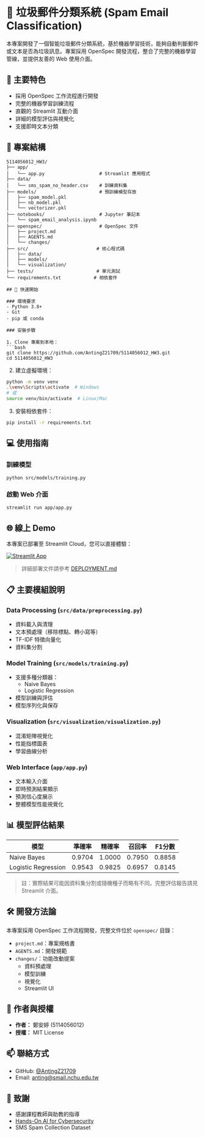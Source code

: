 # 📧 垃圾郵件分類系統 (Spam Email Classification)

本專案開發了一個智能垃圾郵件分類系統，基於機器學習技術，能夠自動判斷郵件或文本是否為垃圾訊息。專案採用 OpenSpec 開發流程，整合了完整的機器學習管線，並提供友善的 Web 使用介面。

## 🌟 主要特色

- 採用 OpenSpec 工作流程進行開發
- 完整的機器學習訓練流程
- 直觀的 Streamlit 互動介面
- 詳細的模型評估與視覺化
- 支援即時文本分類

## 📁 專案結構

```
5114056012_HW3/
├── app/
│   └── app.py                    # Streamlit 應用程式
├── data/
│   └── sms_spam_no_header.csv    # 訓練資料集
├── models/                       # 預訓練模型存放
│   ├── spam_model.pkl
│   ├── nb_model.pkl
│   └── vectorizer.pkl
├── notebooks/                    # Jupyter 筆記本
│   └── spam_email_analysis.ipynb
├── openspec/                     # OpenSpec 文件
│   ├── project.md
│   ├── AGENTS.md
│   └── changes/
├── src/                         # 核心程式碼
│   ├── data/
│   ├── models/
│   └── visualization/
├── tests/                       # 單元測試
└── requirements.txt            # 相依套件

## 🚀 快速開始

### 環境要求
- Python 3.8+
- Git
- pip 或 conda

### 安裝步驟

1. Clone 專案到本地：
```bash
git clone https://github.com/AntingZ21709/5114056012_HW3.git
cd 5114056012_HW3
```

2. 建立虛擬環境：
```bash
python -m venv venv
.\venv\Scripts\activate  # Windows
# 或
source venv/bin/activate  # Linux/Mac
```

3. 安裝相依套件：
```bash
pip install -r requirements.txt
```

## 💻 使用指南

### 訓練模型
```bash
python src/models/training.py
```

### 啟動 Web 介面
```bash
streamlit run app/app.py
```

## 🌐 線上 Demo

本專案已部署至 Streamlit Cloud，您可以直接體驗：

[![Streamlit App](https://static.streamlit.io/badges/streamlit_badge_black_white.svg)](https://your-app-name.streamlit.app)

> 詳細部署文件請參考 [DEPLOYMENT.md](DEPLOYMENT.md)

## 📋 主要模組說明

### Data Processing (`src/data/preprocessing.py`)
- 資料載入與清理
- 文本預處理（移除標點、轉小寫等）
- TF-IDF 特徵向量化
- 資料集分割

### Model Training (`src/models/training.py`)
- 支援多種分類器：
  - Naive Bayes
  - Logistic Regression
- 模型訓練與評估
- 模型序列化與保存

### Visualization (`src/visualization/visualization.py`)
- 混淆矩陣視覺化
- 性能指標圖表
- 學習曲線分析

### Web Interface (`app/app.py`)
- 文本輸入介面
- 即時預測結果顯示
- 預測信心度展示
- 整體模型性能視覺化

## 📊 模型評估結果

| 模型                | 準確率 | 精確率 | 召回率 | F1分數 |
|-------------------|--------|--------|--------|--------|
| Naive Bayes       | 0.9704 | 1.0000 | 0.7950 | 0.8858 |
| Logistic Regression| 0.9543 | 0.9825 | 0.6957 | 0.8145 |

> 註：實際結果可能因資料集分割或隨機種子而略有不同。完整評估報告請見 Streamlit 介面。

## 🛠️ 開發方法論

本專案採用 OpenSpec 工作流程開發，完整文件位於 `openspec/` 目錄：

- `project.md`：專案規格書
- `AGENTS.md`：開發規範
- `changes/`：功能改動提案
  - 資料預處理
  - 模型訓練
  - 視覺化
  - Streamlit UI

## 👥 作者與授權

- **作者：** 鄭安婷 (5114056012)
- **授權：** MIT License

## 📫 聯絡方式

- GitHub: [@AntingZ21709](https://github.com/AntingZ21709)
- Email: anting@smail.nchu.edu.tw

## 🙏 致謝

- 感謝課程教師與助教的指導
- [Hands-On AI for Cybersecurity](https://github.com/PacktPublishing/Hands-On-Artificial-Intelligence-for-Cybersecurity)
- SMS Spam Collection Dataset
